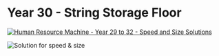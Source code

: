 # Year 30 - String Storage Floor

[![Human Resource Machine - Year 29 to 32 - Speed and Size Solutions](https://img.youtube.com/vi/A-VxIM0lfSI/0.jpg)](https://www.youtube.com/watch?v=A-VxIM0lfSI&t=61s)

![Solution for speed & size](solution.png "Solution")